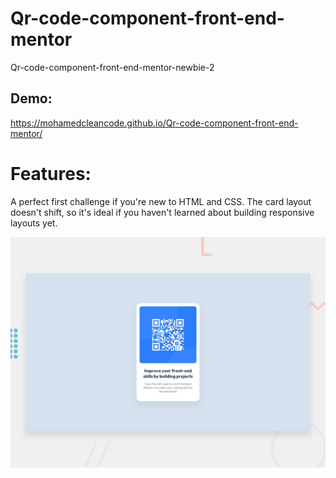 # Qr-code-component-front-end-mentor

Qr-code-component-front-end-mentor-newbie-2

## Demo:

https://mohamedcleancode.github.io/Qr-code-component-front-end-mentor/

# Features:

A perfect first challenge if you're new to HTML and CSS. The card layout doesn't shift, so it's ideal if you haven't learned about building responsive layouts yet.

![Getting Started](./imgs/design/desktop-preview.jpg)
